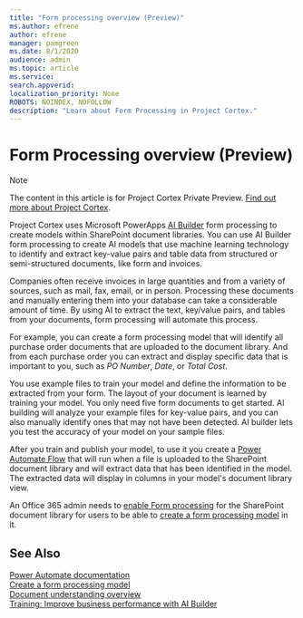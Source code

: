 ```yaml
---
title: "Form processing overview (Preview)"
ms.author: efrene
author: efrene
manager: pamgreen
ms.date: 8/1/2020
audience: admin
ms.topic: article
ms.service: 
search.appverid: 
localization_priority: None
ROBOTS: NOINDEX, NOFOLLOW
description: "Learn about Form Processing in Project Cortex."
---
```


# Form Processing overview (Preview)
> [!Note]
> The content in this article is for Project Cortex Private Preview. [Find out more about Project Cortex](https://aka.ms/projectcortex).

Project Cortex uses Microsoft PowerApps [AI Builder](https://docs.microsoft.com/ai-builder/overview) form processing to create models within SharePoint document libraries.
You can use AI Builder form processing to create AI models that use machine learning technology to identify and extract key-value pairs and table data from structured or semi-structured  documents, like form and invoices.

Companies often receive invoices in large quantities and from a variety of sources, such as mail, fax, email, or in person. Processing these documents and manually entering them into your database can take a considerable amount of time. By using AI to extract the text, key/value pairs, and tables from your documents, form processing will automate this process. 

For example, you can create a form processing model that will identify all purchase order documents that are uploaded to the document library. And from each purchase order you can extract and display specific data that is important to you, such as *PO Number*, *Date*, or *Total Cost*.

You use example files to train your model and define the information to be extracted from your form. The layout of your document is learned by training your model. You only need five form documents to get started. AI building will analyze your example files for key-value pairs, and you can also manually identify ones that may not have been detected.  AI builder lets you test the accuracy of your model on your sample files.

After you train and publish your model, to use it you create a [Power Automate Flow](https://docs.microsoft.com/power-automate/getting-started) that will run when a file is uploaded to the SharePoint document library and will extract data that has been identified in the model. The extracted data will display in columns in your model's document library view.

An Office 365 admin needs to [enable Form processing](https://docs.microsoft.com/microsoft-365/contentunderstanding/set-up-content-understanding?view=o365-worldwide#to-set-up-content-understanding) for the SharePoint document library for users to be able to [create a form processing model](create-a-form-processing-model.md) in it.



## See Also
  
[Power Automate documentation](https://docs.microsoft.com/power-automate/)</br>
[Create a form processing model](create-a-form-processing-model.md)</br>
[Document understanding overview](document-understanding-overview.md)</br>
[Training: Improve business performance with AI Builder](https://docs.microsoft.com/learn/paths/improve-business-performance-ai-builder/?source=learn)</br>




